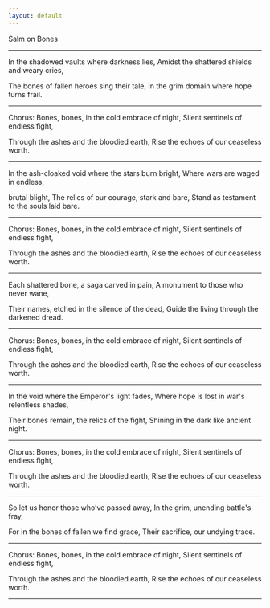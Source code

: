 ```yaml
---
layout: default
---
```


Salm on Bones

---
In the shadowed vaults where darkness lies, Amidst the shattered shields and weary cries, 

The bones of fallen heroes sing their tale, In the grim domain where hope turns frail.

---
Chorus: Bones, bones, in the cold embrace of night, Silent sentinels of endless fight, 

Through the ashes and the bloodied earth, Rise the echoes of our ceaseless worth.

---
In the ash-cloaked void where the stars burn bright, Where wars are waged in endless, 

brutal blight, The relics of our courage, stark and bare, Stand as testament to the souls laid bare.

---
Chorus: Bones, bones, in the cold embrace of night, Silent sentinels of endless fight, 

Through the ashes and the bloodied earth, Rise the echoes of our ceaseless worth.

---
Each shattered bone, a saga carved in pain, A monument to those who never wane, 

Their names, etched in the silence of the dead, Guide the living through the darkened dread.

---
Chorus: Bones, bones, in the cold embrace of night, Silent sentinels of endless fight, 

Through the ashes and the bloodied earth, Rise the echoes of our ceaseless worth.

---
In the void where the Emperor's light fades, Where hope is lost in war's relentless shades, 

Their bones remain, the relics of the fight, Shining in the dark like ancient night.

---
Chorus: Bones, bones, in the cold embrace of night, Silent sentinels of endless fight, 

Through the ashes and the bloodied earth, Rise the echoes of our ceaseless worth.

---
So let us honor those who’ve passed away, In the grim, unending battle's fray, 

For in the bones of fallen we find grace, Their sacrifice, our undying trace.

---
Chorus: Bones, bones, in the cold embrace of night, Silent sentinels of endless fight, 

Through the ashes and the bloodied earth, Rise the echoes of our ceaseless worth.

---
